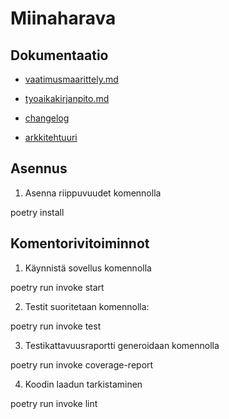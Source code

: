 # Miinaharava

## Dokumentaatio

- [vaatimusmaarittely.md](https://github.com/justusmarttila/ot-harjoitustyo/blob/master/dokumentaatio/vaatimusmaarittely.md)

- [tyoaikakirjanpito.md](https://github.com/justusmarttila/ot-harjoitustyo/blob/master/dokumentaatio/tyoaikakirjanpito.md)

- [changelog](https://github.com/justusmarttila/ot-harjoitustyo/blob/master/minesweeper-game/dokumentaatio/changelog.md)

- [arkkitehtuuri](https://github.com/justusmarttila/ot-harjoitustyo/blob/master/minesweeper-game/dokumentaatio/arkkitehtuuri.md)

## Asennus

1. Asenna riippuvuudet komennolla 

poetry install

## Komentorivitoiminnot

1. Käynnistä sovellus komennolla

poetry run invoke start

2. Testit suoritetaan komennolla:

poetry run invoke test

3. Testikattavuusraportti generoidaan komennolla

poetry run invoke coverage-report

4. Koodin laadun tarkistaminen

poetry run invoke lint
